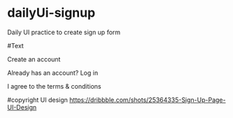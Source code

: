 # dailyUi-signup
Daily UI practice to create sign up form

#Text

Create an account

Already has an account? Log in

I agree to the terms & conditions

#copyright UI design
https://dribbble.com/shots/25364335-Sign-Up-Page-UI-Design
